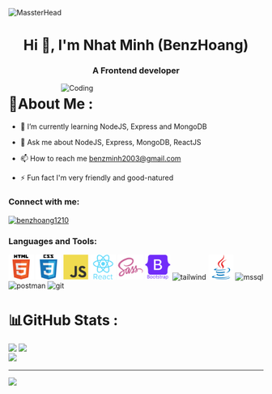 ![MassterHead](https://www.springboard.com/blog/wp-content/uploads/2022/06/what-does-a-coder-do-2022-career-guide.jpg)
<h1 align="center">Hi 👋, I'm Nhat Minh (BenzHoang)</h1>
<h3 align="center">A Frontend developer</h3>
<img align="right" alt="Coding" width="400" src="https://user-images.githubusercontent.com/74038190/236119160-976a0405-caa7-470c-9356-16d43402ea0a.gif" />

# 💫About Me :
- 🌱 I’m currently learning NodeJS, Express and MongoDB

- 💬 Ask me about NodeJS, Express, MongoDB, ReactJS

- 📫 How to reach me benzminh2003@gmail.com

- ⚡ Fun fact I'm very friendly and good-natured

<h3 align="left">Connect with me:</h3>
<p align="left">
<a href="https://www.facebook.com/benzhoang1210" target="blank"><img align="center" src="https://raw.githubusercontent.com/rahuldkjain/github-profile-readme-generator/master/src/images/icons/Social/facebook.svg" alt="benzhoang1210" height="30" width="40" /></a>
</p>

<h3 align="left">Languages and Tools:</h3>
<p align="left"> 
<img src="https://raw.githubusercontent.com/devicons/devicon/master/icons/html5/html5-original-wordmark.svg" alt="html5" width="50" height="50"/> 
<img src="https://raw.githubusercontent.com/devicons/devicon/master/icons/css3/css3-original-wordmark.svg" alt="css3" width="50" height="50"/> 
<img src="https://raw.githubusercontent.com/devicons/devicon/master/icons/javascript/javascript-original.svg" alt="javascript" width="50" height="50"/>
<img src="https://raw.githubusercontent.com/devicons/devicon/master/icons/react/react-original-wordmark.svg" alt="react" width="50" height="50"/> 
<img src="https://raw.githubusercontent.com/devicons/devicon/master/icons/sass/sass-original.svg" alt="sass" width="50" height="50"/> 
<img src="https://raw.githubusercontent.com/devicons/devicon/master/icons/bootstrap/bootstrap-plain-wordmark.svg" alt="bootstrap" width="50" height="50"/> 
<img src="https://www.vectorlogo.zone/logos/tailwindcss/tailwindcss-icon.svg" alt="tailwind" width="50" height="50"/> 
<img src="https://raw.githubusercontent.com/devicons/devicon/master/icons/java/java-original.svg" alt="java" width="50" height="50"/> 
<img src="https://www.svgrepo.com/show/303229/microsoft-sql-server-logo.svg" alt="mssql" width="50" height="50"/>  
<img src="https://www.vectorlogo.zone/logos/getpostman/getpostman-icon.svg" alt="postman" width="50" height="50"/> 
<img src="https://www.vectorlogo.zone/logos/git-scm/git-scm-icon.svg" alt="git" width="40" height="40"/>
</p>
  
# 📊GitHub Stats :
![](https://github-readme-stats.vercel.app/api?username=benzhoang&theme=default&hide_border=false&include_all_commits=false&count_private=false)
![](https://github-readme-streak-stats.herokuapp.com/?user=benzhoang&theme=default&hide_border=false)<br/>
![](https://github-readme-stats.vercel.app/api/top-langs/?username=benzhoang&theme=default&hide_border=false&include_all_commits=false&count_private=false&layout=compact)

---
[![](https://visitcount.itsvg.in/api?id=benzhoang&icon=0&color=0)](https://visitcount.itsvg.in)
